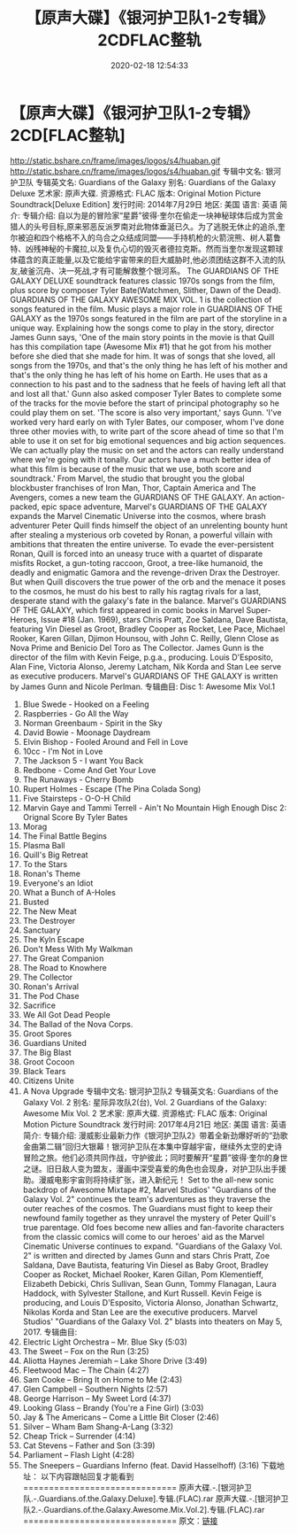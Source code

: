 ﻿---
title: 【原声大碟】《银河护卫队1-2专辑》2CDFLAC整轨
date: 2020-02-18 12:54:33
categories: APE、FLAC、MP3
tags: 纯音雅乐
---
# 【原声大碟】《银河护卫队1-2专辑》2CD[FLAC整轨]

http://static.bshare.cn/frame/images/logos/s4/huaban.gif
http://static.bshare.cn/frame/images/logos/s4/huaban.gif
专辑中文名: 银河护卫队
专辑英文名: Guardians of the Galaxy
别名: Guardians of the Galaxy Deluxe
艺术家: 原声大碟.
资源格式: FLAC
版本: Original Motion Picture Soundtrack[Deluxe Edition]
发行时间: 2014年7月29日
地区: 美国
语言: 英语
简介:
专辑介绍:
自以为是的冒险家“星爵”彼得·奎尔在偷走一块神秘球体后成为赏金猎人的头号目标,原来邪恶反派罗南对此物体垂涎已久。为了逃脱无休止的追杀,奎尔被迫和四个格格不入的乌合之众结成同盟——手持机枪的火箭浣熊、树人葛鲁特、凶残神秘的卡魔拉,以及复仇心切的毁灭者德拉克斯。然而当奎尔发现这颗球体蕴含的真正能量,以及它能给宇宙带来的巨大威胁时,他必须团结这群不入流的队友,破釜沉舟、决一死战,才有可能解救整个银河系。
The GUARDIANS OF THE GALAXY DELUXE soundtrack features classic
1970s songs from the film, plus score by composer Tyler
Bate(Watchmen, Slither, Dawn of the Dead). GUARDIANS OF THE GALAXY
AWESOME MIX VOL. 1 is the collection of songs featured in the film.
Music plays a major role in GUARDIANS OF THE GALAXY as the 1970s
songs featured in the film are part of the storyline in a unique
way. Explaining how the songs come to play in the story, director
James Gunn says, 'One of the main story points in the movie is that
Quill has this compilation tape (Awesome Mix #1) that he got from
his mother before she died that she made for him. It was of songs
that she loved, all songs from the 1970s, and that's the only thing
he has left of his mother and that's the only thing he has left of
his home on Earth. He uses that as a connection to his past and to
the sadness that he feels of having left all that and lost all
that.'
Gunn also asked composer Tyler Bates to complete some of the tracks
for the movie before the start of principal photography so he could
play them on set. 'The score is also very important,' says Gunn.
'I've worked very hard early on with Tyler Bates, our composer,
whom I've done three other movies with, to write part of the score
ahead of time so that I'm able to use it on set for big emotional
sequences and big action sequences. We can actually play the music
on set and the actors can really understand where we're going with
it tonally. Our actors have a much better idea of what this film is
because of the music that we use, both score and soundtrack.'
From Marvel, the studio that brought you the global blockbuster
franchises of Iron Man, Thor, Captain America and The Avengers,
comes a new team the GUARDIANS OF THE GALAXY. An action-packed,
epic space adventure, Marvel's GUARDIANS OF THE GALAXY expands the
Marvel Cinematic Universe into the cosmos, where brash adventurer
Peter Quill finds himself the object of an unrelenting bounty hunt
after stealing a mysterious orb coveted by Ronan, a powerful
villain with ambitions that threaten the entire universe. To evade
the ever-persistent Ronan, Quill is forced into an uneasy truce
with a quartet of disparate misfits Rocket, a gun-toting raccoon,
Groot, a tree-like humanoid, the deadly and enigmatic Gamora and
the revenge-driven Drax the Destroyer. But when Quill discovers the
true power of the orb and the menace it poses to the cosmos, he
must do his best to rally his ragtag rivals for a last, desperate
stand with the galaxy's fate in the balance.
Marvel's GUARDIANS OF THE GALAXY, which first appeared in comic
books in Marvel Super-Heroes, Issue #18 (Jan. 1969), stars Chris
Pratt, Zoe Saldana, Dave Bautista, featuring Vin Diesel as Groot,
Bradley Cooper as Rocket, Lee Pace, Michael Rooker, Karen Gillan,
Djimon Hounsou, with John C. Reilly, Glenn Close as Nova Prime and
Benicio Del Toro as The Collector. James Gunn is the director of
the film with Kevin Feige, p.g.a., producing. Louis D'Esposito,
Alan Fine, Victoria Alonso, Jeremy Latcham, Nik Korda and Stan Lee
serve as executive producers. Marvel's GUARDIANS OF THE GALAXY is
written by James Gunn and Nicole Perlman.
专辑曲目:
Disc 1: Awesome Mix Vol.1
01. Blue Swede - Hooked on a Feeling
02. Raspberries - Go All the Way
03. Norman Greenbaum - Spirit in the Sky
04. David Bowie - Moonage Daydream
05. Elvin Bishop - Fooled Around and Fell in Love
06. 10cc - I'm Not in Love
07. The Jackson 5 - I want You Back
08. Redbone - Come And Get Your Love
09. The Runaways - Cherry Bomb
10. Rupert Holmes - Escape (The Pina Colada Song)
11. Five Stairsteps - O-O-H Child
12. Marvin Gaye and Tammi Terrell - Ain't No Mountain High
Enough
Disc 2: Orignal Score By Tyler Bates
01. Morag
02. The Final Battle Begins
03. Plasma Ball
04. Quill's Big Retreat
05. To the Stars
06. Ronan's Theme
07. Everyone's an Idiot
08. What a Bunch of A-Holes
09. Busted
10. The New Meat
11. The Destroyer
12. Sanctuary
13. The Kyln Escape
14. Don't Mess With My Walkman
15. The Great Companion
16. The Road to Knowhere
17. The Collector
18. Ronan's Arrival
19. The Pod Chase
20. Sacrifice
21. We All Got Dead People
22. The Ballad of the Nova Corps.
23. Groot Spores
24. Guardians United
25. The Big Blast
26. Groot Cocoon
27. Black Tears
28. Citizens Unite
29. A Nova Upgrade
专辑中文名: 银河护卫队2
专辑英文名: Guardians of the Galaxy Vol. 2
别名: 星际异攻队2(台), Vol. 2 Guardians of the Galaxy: Awesome Mix Vol.
2
艺术家: 原声大碟.
资源格式: FLAC
版本: Original Motion Picture Soundtrack
发行时间: 2017年4月21日
地区: 美国
语言: 英语
简介:
专辑介绍:
漫威影业最新力作《银河护卫队2》带着全新劲爆好听的“劲歌金曲第二辑”回归大银幕！银河护卫队在本集中穿越宇宙，继续外太空的史诗冒险之旅。他们必须共同作战，守护彼此；同时要解开“星爵”彼得·奎尔的身世之谜。旧日敌人变为盟友，漫画中深受喜爱的角色也会现身，对护卫队出手援助。漫威电影宇宙则将持续扩张，进入新纪元！
Set to the all-new sonic backdrop of Awesome Mixtape #2, Marvel
Studios' "Guardians of the Galaxy Vol. 2" continues the team's
adventures as they traverse the outer reaches of the cosmos. The
Guardians must fight to keep their newfound family together as they
unravel the mystery of Peter Quill's true parentage. Old foes
become new allies and fan-favorite characters from the classic
comics will come to our heroes' aid as the Marvel Cinematic
Universe continues to expand.
"Guardians of the Galaxy Vol. 2" is written and directed by James
Gunn and stars Chris Pratt, Zoe Saldana, Dave Bautista, featuring
Vin Diesel as Baby Groot, Bradley Cooper as Rocket, Michael Rooker,
Karen Gillan, Pom Klementieff, Elizabeth Debicki, Chris Sullivan,
Sean Gunn, Tommy Flanagan, Laura Haddock, with Sylvester Stallone,
and Kurt Russell. Kevin Feige is producing, and Louis D'Esposito,
Victoria Alonso, Jonathan Schwartz, Nikolas Korda and Stan Lee are
the executive producers. Marvel Studios' "Guardians of the Galaxy
Vol. 2" blasts into theaters on May 5, 2017.
专辑曲目:
01. Electric Light Orchestra – Mr. Blue Sky (5:03)
02. The Sweet – Fox on the Run (3:25)
03. Aliotta Haynes Jeremiah – Lake Shore Drive (3:49)
04. Fleetwood Mac – The Chain (4:27)
05. Sam Cooke – Bring It on Home to Me (2:43)
06. Glen Campbell – Southern Nights (2:57)
07. George Harrison – My Sweet Lord (4:37)
08. Looking Glass – Brandy (You're a Fine Girl) (3:03)
09. Jay & The Americans – Come a Little Bit Closer (2:46)
10. Silver – Wham Bam Shang-A-Lang (3:32)
11. Cheap Trick – Surrender (4:14)
12. Cat Stevens – Father and Son (3:39)
13. Parliament – Flash Light (4:28)
14. The Sneepers – Guardians Inferno (feat. David Hasselhoff)
(3:16)
下载地址：
以下内容跟帖回复才能看到
==============================
原声大碟.-.[银河护卫队.-.Guardians.of.the.Galaxy.Deluxe].专辑.(FLAC).rar
原声大碟.-.[银河护卫队2.-.Guardians.of.the.Galaxy.Awesome.Mix.Vol.2].专辑.(FLAC).rar
==============================
原文：[链接](https://blog.sina.com.cn/s/blog_1647c7e7601030k39.html)